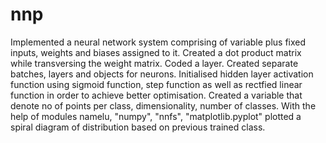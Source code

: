 # nnp
Implemented a neural network system comprising of variable plus fixed inputs, weights and biases assigned to it.
Created a dot product matrix while transversing the weight matrix.
Coded a layer.
Created separate batches, layers and objects for neurons.
Initialised hidden layer activation function using sigmoid function, step function as well as rectfied linear function in order to achieve better optimisation.
Created a variable that denote no of points per class, dimensionality, number of classes.
With the help of modules namelu, "numpy", "nnfs", "matplotlib.pyplot" plotted a spiral diagram of distribution based on previous trained class.

